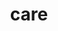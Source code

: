 ---
title: "care"
layout: cache
categories: [package, develop]
meta: {"compilers": ["gcc@=7.5.0"], "num_specs": 3, "num_specs_by_stack": {"radiuss": 3, "root": 3}, "oss": ["ubuntu18.04"], "platforms": ["linux"], "stacks": ["radiuss", "root"], "targets": ["x86_64_v3"], "versions": ["0.13.3"]}
spec_details: [{"compiler": "gcc@=7.5.0", "hash": "5mlctt47tndeaz47ftdll7gafdtffhb7", "os": "ubuntu18.04", "platform": "linux", "size": "-", "stacks": ["radiuss", "root"], "target": "x86_64_v3", "variants": ["~benchmarks", "build_system=cmake", "build_type=Release", "~cuda", "~docs", "~examples", "generator=make", "~implicit_conversions", "~ipo", "~loop_fuser", "~mpi", "~openmp", "~rocm", "~tests"], "versions": ["0.13.3"]}, {"compiler": "gcc@=7.5.0", "hash": "7nfvgacozpjgsdnvod3qgjyfmqccqsfg", "os": "ubuntu18.04", "platform": "linux", "size": "-", "stacks": ["radiuss", "root"], "target": "x86_64_v3", "variants": ["~benchmarks", "build_system=cmake", "build_type=Release", "~cuda", "~docs", "~examples", "generator=make", "~implicit_conversions", "~ipo", "~loop_fuser", "~mpi", "~openmp", "~rocm", "~tests"], "versions": ["0.13.3"]}, {"compiler": "gcc@=7.5.0", "hash": "y4j6ipptvcv553ym3t2kynqhtlie4k2g", "os": "ubuntu18.04", "platform": "linux", "size": "-", "stacks": ["radiuss", "root"], "target": "x86_64_v3", "variants": ["~benchmarks", "build_system=cmake", "build_type=Release", "~cuda", "~docs", "~examples", "generator=make", "~implicit_conversions", "~ipo", "~loop_fuser", "~mpi", "~openmp", "~rocm", "~tests"], "versions": ["0.13.3"]}]
---
